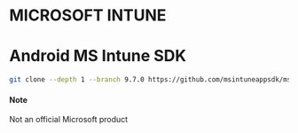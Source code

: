 # MICROSOFT INTUNE

# Android MS Intune SDK

```sh
git clone --depth 1 --branch 9.7.0 https://github.com/msintuneappsdk/ms-intune-app-sdk-android.git android/ms-intune-app-sdk-android
```

#### Note

Not an official Microsoft product
